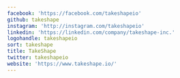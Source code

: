 ```yaml
---
facebook: 'https://facebook.com/takeshapeio'
github: takeshape
instagram: 'http://instagram.com/takeshapeio'
linkedin: 'https://linkedin.com/company/takeshape-inc.'
logohandle: takeshapeio
sort: takeshape
title: TakeShape
twitter: takeshapeio
website: 'https://www.takeshape.io/'
---
```

